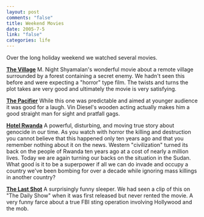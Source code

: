 ```yaml
--- 
layout: post
comments: "false"
title: Weekend Movies
date: 2005-7-5
link: "false"
categories: life
---
```

Over the long holiday weekend we watched several movies.

<b><a href="http://imdb.com/title/tt0368447/" title="The Village">The Village</a></b>
M. Night Shyamalan's wonderful movie about a remote village surrounded by a forest containing a secret enemy. We hadn't seen this before and were expecting a "horror" type film. The twists and turns the plot takes are very good and ultimately the movie is very satisfying.

<b><a href="http://imdb.com/title/tt0395699/" title="The Pacifier">The Pacifier</a></b>
While this one was predictable and aimed at younger audience it was good for a laugh. Vin Diesel's wooden acting actually makes him a good straight man for sight and pratfall gags.

<b><a href="http://imdb.com/title/tt0395169/" title="Hotel Rwanda">Hotel Rwanda</a></b>
A powerful, disturbing, and moving true story about genocide in our time. As you watch with horror the killing and destruction you cannot believe that this happened only ten years ago and that you remember nothing about it on the news. Western "civilization" turned its back on the people of Rwanda ten years ago at a cost of nearly a million lives. Today we are again turning our backs on the situation in the Sudan. What good is it to be a superpower if all we can do invade and occupy a country we've been bombing for over a decade while ignoring mass killings in another country?

<b><a href="http://imdb.com/title/tt0357054/" title="The Last Shot">The Last Shot</a></b>
A surprisingly funny sleeper. We had seen a clip of this on "The Daily Show" when it was first released but never rented the movie. A very funny farce about a true FBI sting operation involving Hollywood and the mob.
